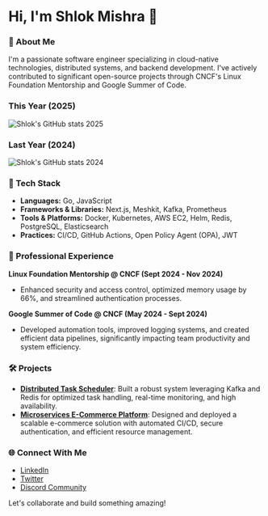 # Hi, I'm Shlok Mishra 👋

### 📍 About Me
I'm a passionate software engineer specializing in cloud-native technologies, distributed systems, and backend development. I've actively contributed to significant open-source projects through CNCF's Linux Foundation Mentorship and Google Summer of Code.
### This Year (2025)
![Shlok's GitHub stats 2025](https://github-readme-stats.vercel.app/api?username=Jougan-0&show_icons=true&theme=tokyonight&year=2025)

### Last Year (2024)
![Shlok's GitHub stats 2024](https://github-readme-stats.vercel.app/api?username=Jougan-0&show_icons=true&theme=tokyonight&year=2024)


### 🚀 Tech Stack
- **Languages:** Go, JavaScript
- **Frameworks & Libraries:** Next.js, Meshkit, Kafka, Prometheus
- **Tools & Platforms:** Docker, Kubernetes, AWS EC2, Helm, Redis, PostgreSQL, Elasticsearch
- **Practices:** CI/CD, GitHub Actions, Open Policy Agent (OPA), JWT

### 💼 Professional Experience

**Linux Foundation Mentorship @ CNCF (Sept 2024 - Nov 2024)**
- Enhanced security and access control, optimized memory usage by 66%, and streamlined authentication processes.

**Google Summer of Code @ CNCF (May 2024 - Sept 2024)**
- Developed automation tools, improved logging systems, and created efficient data pipelines, significantly impacting team productivity and system efficiency.

### 🛠 Projects

- **[Distributed Task Scheduler](https://github.com/Jougan-0/distributed-task-scheduler)**: Built a robust system leveraging Kafka and Redis for optimized task handling, real-time monitoring, and high availability.
- **[Microservices E-Commerce Platform](https://github.com/Jougan-0/microservices-ecommerce)**: Designed and deployed a scalable e-commerce solution with automated CI/CD, secure authentication, and efficient resource management.

### 🌐 Connect With Me
- [LinkedIn](https://linkedin.com/in/shlok08)
- [Twitter](https://twitter.com/Jougan0)
- [Discord Community]([https://discord.gg/Xf3S6qfR](https://discord.gg/3XyS6k4hWg))

Let's collaborate and build something amazing!
